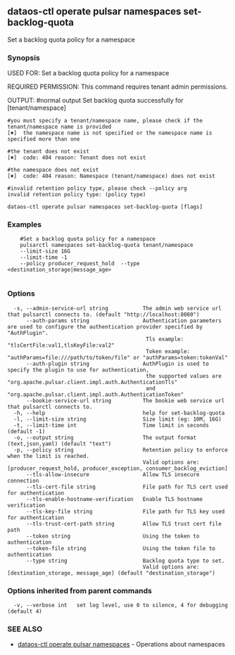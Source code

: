 ## dataos-ctl operate pulsar namespaces set-backlog-quota

Set a backlog quota policy for a namespace

### Synopsis

USED FOR:
    Set a backlog quota policy for a namespace

REQUIRED PERMISSION:
    This command requires tenant admin permissions.

OUTPUT:
    #normal output
    Set backlog quota successfully for [tenant/namespace]

    #you must specify a tenant/namespace name, please check if the tenant/namespace name is provided
    [✖]  the namespace name is not specified or the namespace name is specified more than one

    #the tenant does not exist
    [✖]  code: 404 reason: Tenant does not exist

    #the namespace does not exist
    [✖]  code: 404 reason: Namespace (tenant/namespace) does not exist

    #invalid retention policy type, please check --policy arg
    invalid retention policy type: (policy type)



```
dataos-ctl operate pulsar namespaces set-backlog-quota [flags]
```

### Examples

```
    #Set a backlog quota policy for a namespace
    pulsarctl namespaces set-backlog-quota tenant/namespace 
	--limit-size 16G 
	--limit-time -1 
	--policy producer_request_hold	--type <destination_storage|message_age>


```

### Options

```
  -s, --admin-service-url string           The admin web service url that pulsarctl connects to. (default "http://localhost:8080")
      --auth-params string                 Authentication parameters are used to configure the authentication provider specified by "AuthPlugin".
                                            Tls example: "tlsCertFile:val1,tlsKeyFile:val2"
                                            Token example: "authParams=file:///path/to/token/file" or "authParams=token:tokenVal"
      --auth-plugin string                 AuthPlugin is used to specify the plugin to use for authentication,
                                            the supported values are "org.apache.pulsar.client.impl.auth.AuthenticationTls"
                                            and "org.apache.pulsar.client.impl.auth.AuthenticationToken"
      --bookie-service-url string          The bookie web service url that pulsarctl connects to.
  -h, --help                               help for set-backlog-quota
  -l, --limit-size string                  Size limit (eg: 10M, 16G)
  -t, --limit-time int                     Time limit in seconds (default -1)
  -o, --output string                      The output format (text,json,yaml) (default "text")
  -p, --policy string                      Retention policy to enforce when the limit is reached.
                                           Valid options are: [producer_request_hold, producer_exception, consumer_backlog_eviction]
      --tls-allow-insecure                 Allow TLS insecure connection
      --tls-cert-file string               File path for TLS cert used for authentication
      --tls-enable-hostname-verification   Enable TLS hostname verification
      --tls-key-file string                File path for TLS key used for authentication
      --tls-trust-cert-path string         Allow TLS trust cert file path
      --token string                       Using the token to authentication
      --token-file string                  Using the token file to authentication
      --type string                        Backlog quota type to set.
                                           Valid options are: [destination_storage, message_age] (default "destination_storage")
```

### Options inherited from parent commands

```
  -v, --verbose int   set log level, use 0 to silence, 4 for debugging (default 4)
```

### SEE ALSO

* [dataos-ctl operate pulsar namespaces](dataos-ctl_operate_pulsar_namespaces.md)	 - Operations about namespaces

